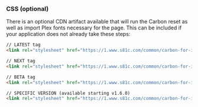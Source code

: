 ### CSS (optional)

There is an optional CDN artifact available that will run the Carbon reset as 
well as import Plex fonts necessary for the page. This can be included if your 
application does not already take these steps:

```html
// LATEST tag
<link rel="stylesheet" href="https://1.www.s81c.com/common/carbon-for-ibm-dotcom/latest/plex.css" />

// NEXT tag
<link rel="stylesheet" href="https://1.www.s81c.com/common/carbon-for-ibm-dotcom/next/plex.css" />

// BETA tag
<link rel="stylesheet" href="https://1.www.s81c.com/common/carbon-for-ibm-dotcom/beta/plex.css" />

// SPECIFIC VERSION (available starting v1.6.0)
<link rel="stylesheet" href="https://1.www.s81c.com/common/carbon-for-ibm-dotcom/v1.6.0/plex.css" />
```

